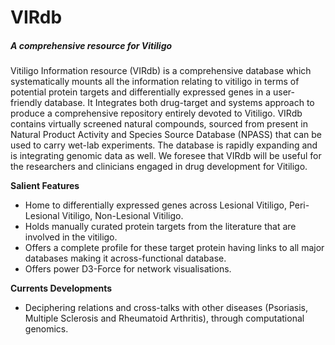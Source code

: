 # VIRdb
<h5><em>A comprehensive resource for Vitiligo</em></h5>


<p>Vitiligo Information resource (VIRdb) is a comprehensive database which systematically mounts all the information relating to vitiligo in terms of potential protein targets and differentially expressed genes in a user-friendly database. It Integrates both drug-target and systems approach to produce a comprehensive repository entirely devoted to Vitiligo. VIRdb contains virtually screened natural compounds, sourced from present in Natural Product Activity and Species Source Database (NPASS) that can be used to carry wet-lab experiments. The database is rapidly expanding and is integrating genomic data as well. We foresee that VIRdb will be useful for the researchers and clinicians engaged in drug development for Vitiligo.</p>


<b>Salient Features</b>
<ul>
<li> Home to differentially expressed genes across Lesional Vitiligo, Peri-Lesional Vitiligo, Non-Lesional Vitiligo.</li>
<li> Holds manually curated protein targets from the literature that are involved in the vitiligo.</li>
<li> Offers a complete profile for these target protein having links to all major databases making it across-functional database.</li>
<li> Offers power D3-Force for network visualisations.</li>
</ul>

<b>Currents Developments</b>

<ul>
<li> Deciphering relations and cross-talks with other diseases (Psoriasis, Multiple Sclerosis and Rheumatoid Arthritis), through computational genomics.</li>
</ul>
